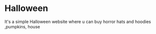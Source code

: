 # Halloween
It's a simple Halloween website where u can buy horror hats and hoodies ,pumpkins, house
